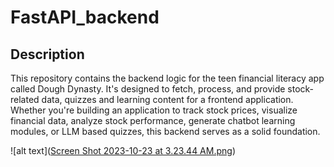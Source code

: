 # FastAPI_backend

## Description

This repository contains the backend logic for the teen financial literacy app called Dough Dynasty. It's designed to fetch, process, and provide stock-related data, quizzes and learning content for a frontend application. Whether you're building an application to track stock prices, visualize financial data, analyze stock performance, generate chatbot learning modules, or LLM based quizzes, this backend serves as a solid foundation.

![alt text]([Screen Shot 2023-10-23 at 3.23.44 AM.png](https://github.com/Invest-learning-WWCodeHackathon/FastAPI_backend/blob/main/Screen%20Shot%202023-10-23%20at%203.23.44%20AM.png))
